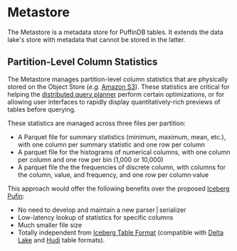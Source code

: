 # Metastore

The Metastore is a metadata store for PuffinDB tables. It extends the data lake's store with metadata that cannot be stored in the latter.

## Partition-Level Column Statistics
The Metastore manages partition-level column statistics that are physically stored on the Object Store (*e.g.* [Amazon S3](https://aws.amazon.com/s3/)). These statistics are critical for helping the [distributed query planner](Query%20Planner.md) perform certain optimizations, or for allowing user interfaces to rapidly display quantitatively-rich previews of tables before querying.

These statistics are managed across three files per partition:
- A Parquet file for summary statistics (minimum, maximum, mean, etc.), with one column per summary statistic and one row per column
- A parquet file for the histograms of numerical columns, with one column per column and one row per bin (1,000 or 10,000)
- A parquet file the the frequencies of discrete column, with columns for the column, value, and frequency, and one row per column·value

This approach would offer the following benefits over the proposed [Iceberg Pufin](https://iceberg.apache.org/puffin-spec/):
- No need to develop and maintain a new parser | serializer
- Low-latency lookup of statistics for specific columns
- Much smaller file size
- Totally independent from [Iceberg Table Format](https://iceberg.apache.org/spec/) (compatible with [Delta Lake](https://delta.io/) and [Hudi](https://hudi.apache.org/) table formats).
